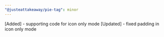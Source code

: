 ```yaml
---
"@justeattakeaway/pie-tag": minor
---
```


[Added] - supporting code for icon only mode
[Updated] - fixed padding in icon only mode
